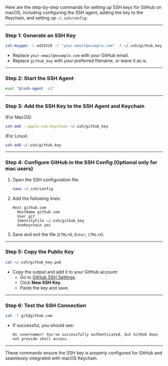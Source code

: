 Here are the step-by-step commands for setting up SSH keys for GitHub on macOS, including configuring the SSH agent, adding the key to the Keychain, and setting up `~/.ssh/config`:

---

### **Step 1: Generate an SSH Key**

```bash
ssh-keygen -t ed25519 -C "your-email@example.com" -f ~/.ssh/github_key -q -N ""
```

- Replace `your-email@example.com` with your GitHub email.
- Replace `github_key` with your preferred filename, or leave it as is.

---

### **Step 2: Start the SSH Agent**

```bash
eval "$(ssh-agent -s)"
```

---

### **Step 3: Add the SSH Key to the SSH Agent and Keychain**

(For MacOS)

```bash
ssh-add --apple-use-keychain ~/.ssh/github_key
```

(For Linux)

```bash
ssh-add ~/.ssh/github_key
```

---

### **Step 4: Configure GitHub in the SSH Config** (Optional only for mac users)

1. Open the SSH configuration file:

   ```bash
   nano ~/.ssh/config
   ```

2. Add the following lines:

   ```
   Host github.com
     HostName github.com
     User git
     IdentityFile ~/.ssh/github_key
     UseKeychain yes
   ```

3. Save and exit the file (`CTRL+O`, `Enter`, `CTRL+X`).

---

### **Step 5: Copy the Public Key**

```bash
cat ~/.ssh/github_key.pub
```

- Copy the output and add it to your GitHub account:
  - Go to [GitHub SSH Settings](https://github.com/settings/keys).
  - Click **New SSH Key**.
  - Paste the key and save.

---

### **Step 6: Test the SSH Connection**

```bash
ssh -T git@github.com
```

- If successful, you should see:
  ```
  Hi <username>! You've successfully authenticated, but GitHub does not provide shell access.
  ```

---

These commands ensure the SSH key is properly configured for GitHub and seamlessly integrated with macOS Keychain.
